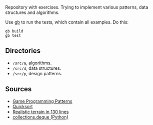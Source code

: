 Repository with exercises. Trying to implement various patterns, data
structures and algorithms.

Use [gb][1] to run the tests, which contain all examples. Do this:

	gb build
	gb test

[1]: http://getgb.io


Directories
-----------

- `/src/a`, algorithms.
- `/src/d`, data structures.
- `/src/p`, design patterns.


Sources
-------

- [Game Programming Patterns](http://gameprogrammingpatterns.com/contents.html)
- [Quicksort](https://en.wikipedia.org/wiki/Quicksort)
- [Realistic terrain in 130 lines](http://www.playfuljs.com/realistic-terrain-in-130-lines/)
- [collections.deque (Python)](https://hg.python.org/cpython/file/tip/Modules/_collectionsmodule.c)
